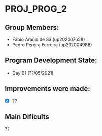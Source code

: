 # PROJ_PROG_2

## Group Members:
- Fábio Araújo de Sá (up202007658)
- Pedro Pereira Ferreira (up202004986)

## Program Development State:
- Day 01 (??/05/2021) <br>


## Improvements were made:

 - [X] ??

## Main Dificults

??

<br>



